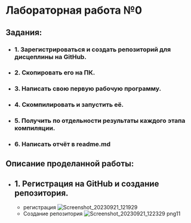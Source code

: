 #  Лабораторная работа №0
## Задания:
+ ### 1. Зарегистрироваться и создать репозиторий для дисцеплины на GitHub.
+ ### 2. Скопировать его на ПК.
+ ### 3. Написать свою первую рабочую программу.
+ ### 4. Скомпилировать и запустить её.
+ ### 5. Получить по отдельности результаты каждого этапа компиляции.
+ ### 6. Написать отчёт в readme.md
## Описание проделанной работы:
* ## 1. Регистрация на GitHub и создание репозитория.
     + регистрация
![Screenshot_20230921_121929](https://github.com/MbSmD/programming/assets/144994955/8db3b3d8-725c-4ea8-a00d-e97c8c258396)
     + Создание репозитория
![Screenshot_20230921_122329 png11](https://github.com/MbSmD/programming/assets/144994955/19041990-b0d3-4068-89e2-b95fb1352a29)


